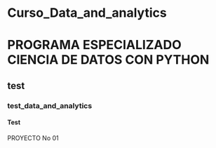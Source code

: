 # Curso_Data_and_analytics

# PROGRAMA ESPECIALIZADO CIENCIA DE DATOS CON PYTHON

## test

### test_data_and_analytics

#### Test

PROYECTO No 01
